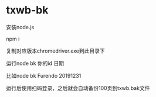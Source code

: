 # txwb-bk

安装node.js

npm i

复制对应版本chromedriver.exe到此目录下

运行node bk 你的id 日期

比如node bk Furendo 20191231

运行后使用扫码登录，之后就会自动备份100页到txwb.bak文件
